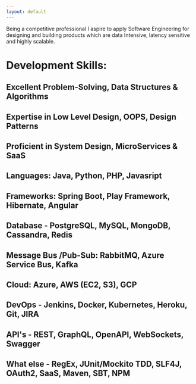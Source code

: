 ```yaml
---
layout: default
---
```


Being a competitive professional I aspire to apply Software Engineering for designing and building products which are data Intensive, latency sensitive and highly scalable.

# Development Skills:
## Excellent Problem-Solving, Data Structures & Algorithms
## Expertise in Low Level Design, OOPS, Design Patterns
## Proficient in System Design, MicroServices & SaaS
## Languages: Java, Python, PHP, Javasript
## Frameworks: Spring Boot, Play Framework, Hibernate, Angular
## Database - PostgreSQL, MySQL, MongoDB, Cassandra, Redis
## Message Bus /Pub-Sub: RabbitMQ, Azure Service Bus, Kafka
## Cloud: Azure, AWS (EC2, S3), GCP
## DevOps - Jenkins, Docker, Kubernetes, Heroku, Git, JIRA
## API's - REST, GraphQL, OpenAPI, WebSockets, Swagger
## What else - RegEx, JUnit/Mockito TDD, SLF4J, OAuth2, SaaS, Maven, SBT, NPM
